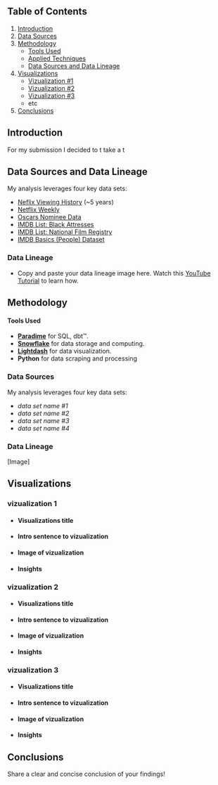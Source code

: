 
## Table of Contents
1. [Introduction](#introduction)
2. [Data Sources](#data-sources-and-data-lineage)
3. [Methodology](#methodology)
   - [Tools Used](#tools-used)
   - [Applied Techniques](#applied-techniques)
   - [Data Sources and Data Lineage](#data-sources-and-data-lineage)
4. [Visualizations](#visualizations)
   - [Vizualization #1](vizualization-1)
   - [Vizualization #2](Vizualization-2)
   - [Vizualization #3](Vizualization-3)
   - etc
5. [Conclusions](#conclusions)

## Introduction
For my submission I decided to t take a t

## Data Sources and Data Lineage
My analysis leverages four key data sets:
- [Neflix Viewing History](http://www.netflix.com/settings/viewing-history) (~5 years)
- [Netflix Weekly](https://www.netflix.com/tudum/top10)
- [Oscars Nominee Data](https://github.com/DLu/oscar_data?tab=readme-ov-file)
- [IMDB List: Black Attresses](https://m.imdb.com/list/ls066061932/)
- [IMDB List: National Film Registry](https://m.imdb.com/list/ls070798434/)
- [IMDB Basics (People) Dataset](https://developer.imdb.com/non-commercial-datasets/)

### Data Lineage
- Copy and paste your data lineage image here. Watch this [YouTube Tutorial](https://youtu.be/wQtIn-tnnbg?feature=shared&t=135) to learn how.


## Methodology
#### Tools Used
- **[Paradime](https://www.paradime.io/)** for SQL, dbt™.
- **[Snowflake](https://www.snowflake.com/)** for data storage and computing.
- **[Lightdash](https://www.lightdash.com/)** for data visualization.
- **Python** for data scraping and processing

### Data Sources
My analysis leverages four key data sets:
- *data set name #1*
- *data set name #2*
- *data set name #3*
- *data set name #4*

### Data Lineage
[Image]

## Visualizations

### vizualization 1
- #### Visualizations title
- #### Intro sentence to vizualization
- #### Image of vizualization
- #### Insights

### vizualization 2
- #### Visualizations title
- #### Intro sentence to vizualization
- #### Image of vizualization
- #### Insights

### vizualization 3
- #### Visualizations title
- #### Intro sentence to vizualization
- #### Image of vizualization
- #### Insights

## Conclusions
Share a clear and concise conclusion of your findings!
